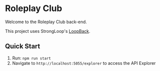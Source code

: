 # Roleplay Club

Welcome to the Roleplay Club back-end.

This project uses StrongLoop's [LoopBack](http://loopback.io/).

## Quick Start

1. Run: `npm run start`
2. Navigate to `http://localhost:5055/explorer` to access the API Explorer
